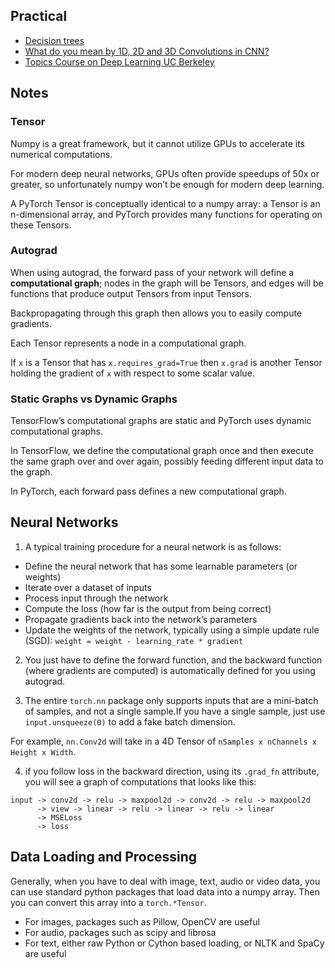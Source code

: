 
## Practical

* [Decision trees](./decision-trees.md)
* [What do you mean by 1D, 2D and 3D Convolutions in CNN?](./1d-2d-and-3d-convolutions-in-cnn.md)
* [Topics Course on Deep Learning UC Berkeley](https://github.com/joanbruna/stat212b)

## Notes

### Tensor

Numpy is a great framework, but it cannot utilize GPUs to accelerate its numerical computations. 

For modern deep neural networks, GPUs often provide speedups of 50x or greater, so unfortunately numpy won’t be enough for modern deep learning.

A PyTorch Tensor is conceptually identical to a numpy array: a Tensor is an n-dimensional array, and PyTorch provides many functions for operating on these Tensors.


### Autograd

When using autograd, the forward pass of your network will define a **computational graph**; nodes in the graph will be Tensors, and edges will be functions that produce output Tensors from input Tensors. 

Backpropagating through this graph then allows you to easily compute gradients.

Each Tensor represents a node in a computational graph. 

If `x` is a Tensor that has `x.requires_grad=True` then `x.grad` is another Tensor holding the gradient of `x` with respect to some scalar value.


### Static Graphs vs Dynamic Graphs

TensorFlow’s computational graphs are static and PyTorch uses dynamic computational graphs.

In TensorFlow, we define the computational graph once and then execute the same graph over and over again, possibly feeding different input data to the graph. 

In PyTorch, each forward pass defines a new computational graph.


## Neural Networks

1. A typical training procedure for a neural network is as follows:

* Define the neural network that has some learnable parameters (or weights)
* Iterate over a dataset of inputs
* Process input through the network
* Compute the loss (how far is the output from being correct)
* Propagate gradients back into the network’s parameters
* Update the weights of the network, typically using a simple update rule (SGD): `weight = weight - learning_rate * gradient`


2. You just have to define the forward function, and the backward function (where gradients are computed) is automatically defined for you using autograd.

3. The entire `torch.nn` package only supports inputs that are a mini-batch of samples, and not a single sample.If you have a single sample, just use `input.unsqueeze(0)` to add a fake batch dimension.

For example, `nn.Conv2d` will take in a 4D Tensor of `nSamples x nChannels x Height x Width`.

4. if you follow loss in the backward direction, using its `.grad_fn` attribute, you will see a graph of computations that looks like this:

```
input -> conv2d -> relu -> maxpool2d -> conv2d -> relu -> maxpool2d
      -> view -> linear -> relu -> linear -> relu -> linear
      -> MSELoss
      -> loss
```

## Data Loading and Processing

Generally, when you have to deal with image, text, audio or video data, you can use standard python packages that load data into a numpy array. Then you can convert this array into a `torch.*Tensor`.

* For images, packages such as Pillow, OpenCV are useful
* For audio, packages such as scipy and librosa
* For text, either raw Python or Cython based loading, or NLTK and SpaCy are useful
